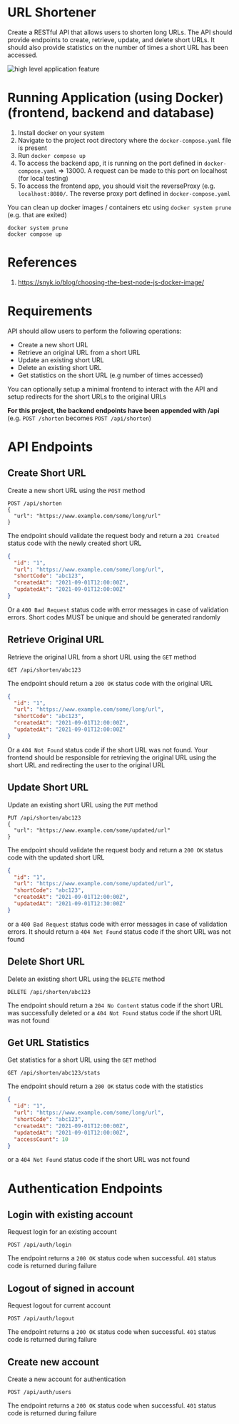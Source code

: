 # URL Shortener

Create a RESTful API that allows users to shorten long URLs. The API should provide endpoints to create, retrieve, update, and delete short URLs. It should also provide statistics on the number of times a short URL has been accessed.

![high level application feature](https://assets.roadmap.sh/guest/url-shortener-architecture-u72mu.png)

# Running Application (using Docker) (frontend, backend and database)

1. Install docker on your system
2. Navigate to the project root directory where the `docker-compose.yaml` file is present
3. Run `docker compose up`
4. To access the backend app, it is running on the port defined in `docker-compose.yaml` => 13000. A request can be made to this port on localhost (for local testing)
5. To access the frontend app, you should visit the reverseProxy (e.g. `localhost:8080/`. The reverse proxy port defined in `docker-compose.yaml`

You can clean up docker images / containers etc using `docker system prune` (e.g. that are exited)

```shell
docker system prune
docker compose up
```

# References

1. https://snyk.io/blog/choosing-the-best-node-js-docker-image/

# Requirements

API should allow users to perform the following operations:

- Create a new short URL
- Retrieve an original URL from a short URL
- Update an existing short URL
- Delete an existing short URL
- Get statistics on the short URL (e.g number of times accessed)

You can optionally setup a minimal frontend to interact with the API and setup redirects for the short URLs to the original URLs

**For this project, the backend endpoints have been appended with /api** (e.g. `POST /shorten` becomes `POST /api/shorten`)

# API Endpoints

## Create Short URL

Create a new short URL using the `POST` method

```
POST /api/shorten
{
  "url": "https://www.example.com/some/long/url"
}
```

The endpoint should validate the request body and return a `201 Created` status code with the newly created short URL

```json
{
  "id": "1",
  "url": "https://www.example.com/some/long/url",
  "shortCode": "abc123",
  "createdAt": "2021-09-01T12:00:00Z",
  "updatedAt": "2021-09-01T12:00:00Z"
}
```

Or a `400 Bad Request` status code with error messages in case of validation errors. Short codes MUST be unique and should be generated randomly

## Retrieve Original URL

Retrieve the original URL from a short URL using the `GET` method

```
GET /api/shorten/abc123
```

The endpoint should return a `200 OK` status code with the original URL

```json
{
  "id": "1",
  "url": "https://www.example.com/some/long/url",
  "shortCode": "abc123",
  "createdAt": "2021-09-01T12:00:00Z",
  "updatedAt": "2021-09-01T12:00:00Z"
}
```

Or a `404 Not Found` status code if the short URL was not found. Your frontend should be responsible for retrieving the original URL using the short URL and redirecting the user to the original URL

## Update Short URL

Update an existing short URL using the `PUT` method

```
PUT /api/shorten/abc123
{
  "url": "https://www.example.com/some/updated/url"
}
```

The endpoint should validate the request body and return a `200 OK` status code with the updated short URL

```json
{
  "id": "1",
  "url": "https://www.example.com/some/updated/url",
  "shortCode": "abc123",
  "createdAt": "2021-09-01T12:00:00Z",
  "updatedAt": "2021-09-01T12:30:00Z"
}
```

or a `400 Bad Request` status code with error messages in case of validation errors. It should return a `404 Not Found` status code if the short URL was not found

## Delete Short URL

Delete an existing short URL using the `DELETE` method

```
DELETE /api/shorten/abc123
```

The endpoint should return a `204 No Content` status code if the short URL was successfully deleted or a `404 Not Found` status code if the short URL was not found

## Get URL Statistics

Get statistics for a short URL using the `GET` method

```
GET /api/shorten/abc123/stats
```

The endpoint should return a `200 OK` status code with the statistics

```json
{
  "id": "1",
  "url": "https://www.example.com/some/long/url",
  "shortCode": "abc123",
  "createdAt": "2021-09-01T12:00:00Z",
  "updatedAt": "2021-09-01T12:00:00Z",
  "accessCount": 10
}
```

or a `404 Not Found` status code if the short URL was not found

# Authentication Endpoints

## Login with existing account

Request login for an existing account

```
POST /api/auth/login
```

The endpoint returns a `200 OK` status code when successful. `401` status code is returned during failure

## Logout of signed in account

Request logout for current account

```
POST /api/auth/logout
```

The endpoint returns a `200 OK` status code when successful. `401` status code is returned during failure

## Create new account

Create a new account for authentication

```
POST /api/auth/users
```

The endpoint returns a `200 OK` status code when successful. `401` status code is returned during failure
